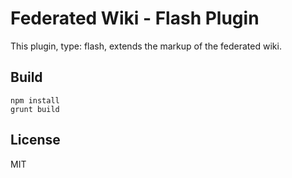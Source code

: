 # Federated Wiki - Flash Plugin

This plugin, type: flash, extends the markup of the federated wiki.

## Build

    npm install
    grunt build

## License

MIT

